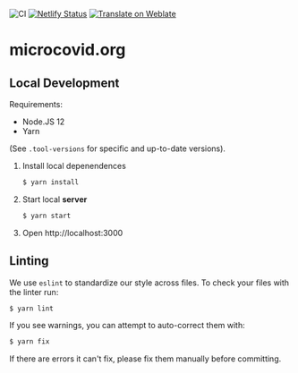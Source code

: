 ![CI](https://github.com/microcovid/microcovid/workflows/CI/badge.svg?branch=main)
[![Netlify Status](https://api.netlify.com/api/v1/badges/bb98f6c2-daea-4b6f-8fbe-8eb74ee0c539/deploy-status)](https://app.netlify.com/sites/microcov/deploys)
[![Translate on Weblate](https://hosted.weblate.org/widgets/microcovid/-/microcovid/svg-badge.svg)](https://hosted.weblate.org/engage/microcovid/)


# microcovid.org

## Local Development

Requirements:

- Node.JS 12
- Yarn

(See `.tool-versions` for specific and up-to-date versions).

1. Install local depenendences
    ```sh
    $ yarn install
    ```
1. Start local **server**
    ```sh
    $ yarn start
    ```
1. Open http://localhost:3000

## Linting

We use `eslint` to standardize our style across files. To check your files with the linter run:

```sh
$ yarn lint
```

If you see warnings, you can attempt to auto-correct them with:

```sh
$ yarn fix
```

If there are errors it can't fix, please fix them manually before committing.
